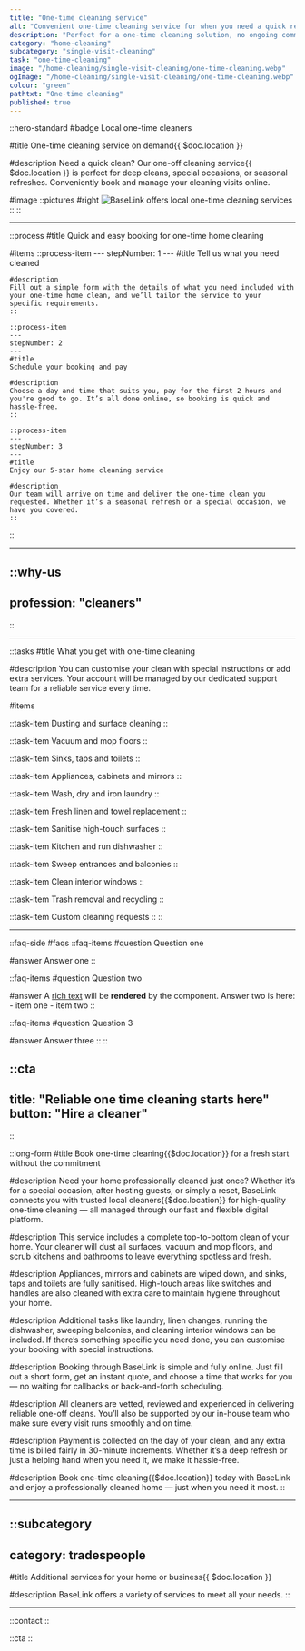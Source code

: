 ```yaml
---
title: "One-time cleaning service"
alt: "Convenient one-time cleaning service for when you need a quick refresh"
description: "Perfect for a one-time cleaning solution, no ongoing commitment"
category: "home-cleaning"
subcategory: "single-visit-cleaning"
task: "one-time-cleaning"
image: "/home-cleaning/single-visit-cleaning/one-time-cleaning.webp"
ogImage: "/home-cleaning/single-visit-cleaning/one-time-cleaning.webp"
colour: "green"
pathtxt: "One-time cleaning"
published: true
---
```


::hero-standard
#badge
Local one-time cleaners

#title
One-time cleaning service on demand{{ $doc.location }}

#description
Need a quick clean? Our one-off cleaning service{{ $doc.location }} is perfect for deep cleans, special occasions, or seasonal refreshes. Conveniently book and manage your cleaning visits online.

#image
    ::pictures
    #right
    ![BaseLink offers local one-time cleaning services](/home-cleaning/single-visit-cleaning/one-time-cleaning.webp)
    ::
::

---

::process
#title
Quick and easy booking for one-time home cleaning

#items
    ::process-item
    ---
    stepNumber: 1
    ---
    #title
    Tell us what you need cleaned

    #description
    Fill out a simple form with the details of what you need included with your one-time home clean, and we’ll tailor the service to your specific requirements.
    ::
    
    ::process-item
    ---
    stepNumber: 2
    ---
    #title
    Schedule your booking and pay

    #description
    Choose a day and time that suits you, pay for the first 2 hours and you're good to go. It’s all done online, so booking is quick and hassle-free.
    ::

    ::process-item
    ---
    stepNumber: 3
    ---
    #title
    Enjoy our 5-star home cleaning service

    #description
    Our team will arrive on time and deliver the one-time clean you requested. Whether it’s a seasonal refresh or a special occasion, we have you covered.
    ::
::

---

::why-us
---
profession: "cleaners"
---
::

---

::tasks
#title
What you get with one-time cleaning

#description
You can customise your clean with special instructions or add extra services. Your account will be managed by our dedicated support team for a reliable service every time.

#items
    
  ::task-item
  Dusting and surface cleaning
  ::
  
  ::task-item
  Vacuum and mop floors
  ::
  
  ::task-item
  Sinks, taps and toilets
  ::
  
  ::task-item
  Appliances, cabinets and mirrors
  ::
  
  ::task-item
  Wash, dry and iron laundry
  ::
  
  ::task-item
  Fresh linen and towel replacement
  ::

  ::task-item
  Sanitise high-touch surfaces
  ::

  ::task-item
  Kitchen and run dishwasher
  ::

  ::task-item
  Sweep entrances and balconies
  ::

  ::task-item
  Clean interior windows
  ::

  ::task-item
  Trash removal and recycling
  ::

  ::task-item
  Custom cleaning requests
  ::
::

---

::faq-side
#faqs
  ::faq-items
  #question
  Question one

  #answer
  Answer one
  ::

  ::faq-items
  #question
  Question two

  #answer
  A [rich text](/services/commercial-cleaning) will be **rendered** by the component.
  Answer two is here:
    - item one
    - item two
  ::

  ::faq-items
  #question
  Question 3

  #answer
  Answer three
  ::
::

::cta
---
title: "Reliable one time cleaning starts here"
button: "Hire a cleaner"
---
::

::long-form
#title
Book one-time cleaning{{$doc.location}} for a fresh start without the commitment

#description
Need your home professionally cleaned just once? Whether it’s for a special occasion, after hosting guests, or simply a reset, BaseLink connects you with trusted local cleaners{{$doc.location}} for high-quality one-time cleaning — all managed through our fast and flexible digital platform.

#description
This service includes a complete top-to-bottom clean of your home. Your cleaner will dust all surfaces, vacuum and mop floors, and scrub kitchens and bathrooms to leave everything spotless and fresh.

#description
Appliances, mirrors and cabinets are wiped down, and sinks, taps and toilets are fully sanitised. High-touch areas like switches and handles are also cleaned with extra care to maintain hygiene throughout your home.

#description
Additional tasks like laundry, linen changes, running the dishwasher, sweeping balconies, and cleaning interior windows can be included. If there’s something specific you need done, you can customise your booking with special instructions.

#description
Booking through BaseLink is simple and fully online. Just fill out a short form, get an instant quote, and choose a time that works for you — no waiting for callbacks or back-and-forth scheduling.

#description
All cleaners are vetted, reviewed and experienced in delivering reliable one-off cleans. You’ll also be supported by our in-house team who make sure every visit runs smoothly and on time.

#description
Payment is collected on the day of your clean, and any extra time is billed fairly in 30-minute increments. Whether it’s a deep refresh or just a helping hand when you need it, we make it hassle-free.

#description
Book one-time cleaning{{$doc.location}} today with BaseLink and enjoy a professionally cleaned home — just when you need it most.
::

---

::subcategory
---
category: tradespeople
---
#title
Additional services for your home or business{{ $doc.location }}

#description
BaseLink offers a variety of services to meet all your needs.
::

---

::contact
::

::cta
::